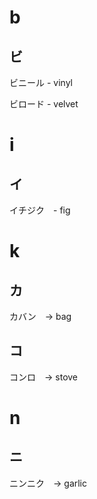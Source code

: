 # b

## ビ

ビニール - vinyl

ビロード - velvet

# i

## イ

イチジク　- fig

# k

## カ

カバン　→ bag

## コ

コンロ　→ stove

# n

## ニ

ニンニク　→ garlic